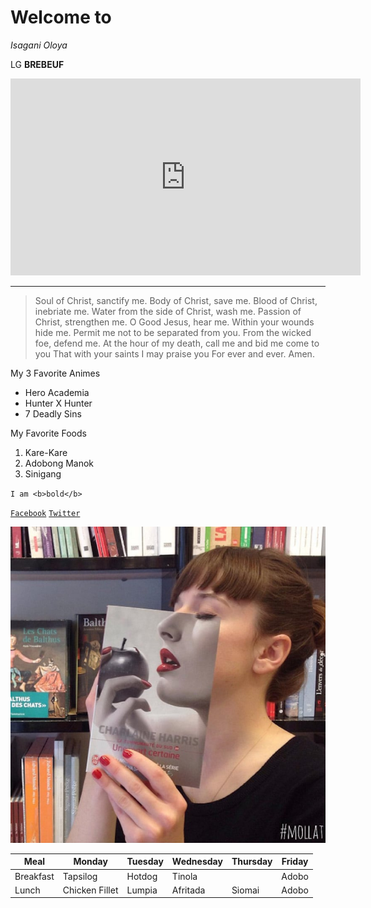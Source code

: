 # Welcome to
*Isagani Oloya*

LG **BREBEUF**

<iframe width="560" height="315" src="https://www.youtube.com/embed/ux-MNKChlrs" title="YouTube video player" frameborder="0" allow="accelerometer; autoplay; clipboard-write; encrypted-media; gyroscope; picture-in-picture; web-share" allowfullscreen></iframe>

---

> Soul of Christ, sanctify me.
Body of Christ, save me.
Blood of Christ, inebriate me.
Water from the side of Christ, wash me.
Passion of Christ, strengthen me.
O Good Jesus, hear me.
Within your wounds hide me.
Permit me not to be separated from you.
From the wicked foe, defend me.
At the hour of my death, call me
and bid me come to you
That with your saints I may praise you
For ever and ever. Amen.

My 3 Favorite Animes
- Hero Academia
- Hunter X Hunter
- 7 Deadly Sins

My Favorite Foods
  1. Kare-Kare
  2. Adobong Manok
  3. Sinigang

`I am <b>bold</b>`

[`Facebook`](https://www.facebook.com/sirgain)
[`Twitter`](https://www.twitter.com/sirgain)

![Book Face](book-face-photo.jpg)

| Meal | Monday | Tuesday | Wednesday | Thursday | Friday |
|------|--------|---------|-----------|----------|--------|
| Breakfast | Tapsilog | Hotdog | Tinola |  | Adobo |
| Lunch | Chicken Fillet | Lumpia | Afritada | Siomai | Adobo |



